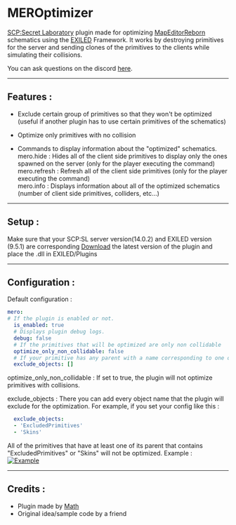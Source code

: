 # MEROptimizer

[SCP:Secret Laboratory](https://store.steampowered.com/app/700330/SCP_Secret_Laboratory/) plugin made for optimizing  [MapEditorReborn](https://github.com/Michal78900/MapEditorReborn) schematics using the [EXILED](https://github.com/ExMod-Team/EXILED) Framework.
It works by destroying primitives for the server and sending clones of the primitives to the clients while simulating their collisions.

You can ask questions on the discord [here](https://discord.gg/AYkFPb6dzv).

---

Features : 
-- 
- Exclude certain group of primitives so that they won't be optimized (useful if another plugin has to use certain primitives of the schematics)

- Optimize only primitives with no collision

- Commands to display information about the "optimized" schematics.
<br>mero.hide : Hides all of the client side primitives to display only the ones spawned on the server (only for the player executing the command)
<br>mero.refresh : Refresh all of the client side primitives (only for the player executing the command)
<br>mero\.info : Displays information about all of the optimized schematics (number of client side primitives, colliders, etc...)

---

Setup : 
-- 
Make sure that your SCP:SL server version(14.0.2) and EXILED version (9.5.1) are corresponding
[Download](https://github.com/MathMot/MEROptimizer/releases/latest) the latest version of the plugin and place the .dll in EXILED/Plugins

---

Configuration : 
-- 
Default configuration : 
```yaml
mero:
# If the plugin is enabled or not.
  is_enabled: true
  # Displays plugin debug logs.
  debug: false
  # If the primitives that will be optimized are only non collidable
  optimize_only_non_collidable: false
  # If your primitive has any parent with a name corresponding to one of them, it will not be optimized.
  exclude_objects: []
```
optimize_only_non_collidable : If set to true, the plugin will not optimize primitives with collisions.

exclude_objects : There you can add every object name that the plugin will exclude for the optimization.
For example, if you set your config like this : 
```yml
  exclude_objects:
  - 'ExcludedPrimitives'
  - 'Skins'
  ```
All of the primitives that have at least one of its parent  that contains "ExcludedPrimitives" or "Skins" will not be optimized.
Example : <br>
[![Example](https://imgur.com/JmTM9k6.png)](https://imgur.com/JmTM9k6.png)

---

Credits : 
-- 
- Plugin made by [Math](https://github.com/MathMot) 
- Original idea/sample code by a friend

